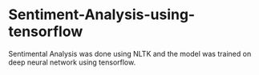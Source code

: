 # Sentiment-Analysis-using-tensorflow
Sentimental Analysis was done using NLTK and the model was trained on deep neural network using tensorflow.
